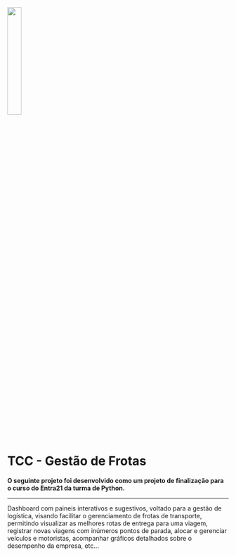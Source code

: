 <img src="https://user-images.githubusercontent.com/105616111/197201423-a2bd693f-5881-43ef-aef7-777a59582ef1.png" width="25%;">


# TCC - Gestão de Frotas

**O seguinte projeto foi desenvolvido como um projeto de finalização para o curso do
Entra21 da turma de Python.**

---

Dashboard com paineis interativos e sugestivos, voltado para a gestão de logística, visando facilitar o gerenciamento de frotas de transporte, permitindo visualizar as melhores rotas de entrega para uma viagem, registrar novas viagens com inúmeros pontos de parada, alocar e gerenciar veículos e motoristas, acompanhar gráficos detalhados sobre o desempenho da empresa, etc...

